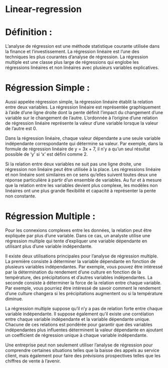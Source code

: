 # Linear-regression

# Définition :
L’analyse de régression est une méthode statistique courante utilisée dans la finance et l’investissement. La régression linéaire est l’une des techniques les plus courantes d’analyse de régression. La régression multiple est une classe plus large de régressions qui englobe les régressions linéaires et non linéaires avec plusieurs variables explicatives.

# Régression Simple :
Aussi appelée régression simple, la régression linéaire établit la relation entre deux variables. La régression linéaire est représentée graphiquement à l’aide d’une ligne droite dont la pente définit l’impact du changement d’une variable sur le changement de l’autre. L’ordonnée à l’origine d’une relation de régression linéaire représente la valeur d’une variable lorsque la valeur de l’autre est 0.

Dans la régression linéaire, chaque valeur dépendante a une seule variable indépendante correspondante qui détermine sa valeur. Par exemple, dans la formule de régression linéaire de y = 3x + 7, il n’y a qu’un seul résultat possible de ‘y’ si ‘x’ est défini comme 2.

Si la relation entre deux variables ne suit pas une ligne droite, une régression non linéaire peut être utilisée à la place. Les régressions linéaire et non linéaire sont similaires en ce sens qu’elles suivent toutes deux une réponse particulière à partir d’un ensemble de variables. Au fur et à mesure que la relation entre les variables devient plus complexe, les modèles non linéaires ont une plus grande flexibilité et capacité à représenter la pente non constante.


# Régression Multiple :
Pour les connexions complexes entre les données, la relation peut être expliquée par plus d’une variable. Dans ce cas, un analyste utilise une régression multiple qui tente d’expliquer une variable dépendante en utilisant plus d’une variable indépendante.

Il existe deux utilisations principales pour l’analyse de régression multiple. La première consiste à déterminer la variable dépendante en fonction de plusieurs variables indépendantes. Par exemple, vous pouvez être intéressé par la détermination du rendement d’une culture en fonction de la température, des précipitations et d’autres variables indépendantes. La seconde consiste à déterminer la force de la relation entre chaque variable. Par exemple, vous pourriez être intéressé de savoir comment le rendement d’une culture changera si les précipitations augmentent ou si la température diminue.

La régression multiple suppose qu’il n’y a pas de relation forte entre chaque variable indépendante. Il suppose également qu’il existe une corrélation entre chaque variable indépendante et la variable dépendante unique. Chacune de ces relations est pondérée pour garantir que des variables indépendantes plus influentes déterminent la valeur dépendante en ajoutant un coefficient de régression unique à chaque variable indépendante.

Une entreprise peut non seulement utiliser l’analyse de régression pour comprendre certaines situations telles que la baisse des appels au service client, mais également pour faire des prévisions prospectives telles que les chiffres de vente à l’avenir.

